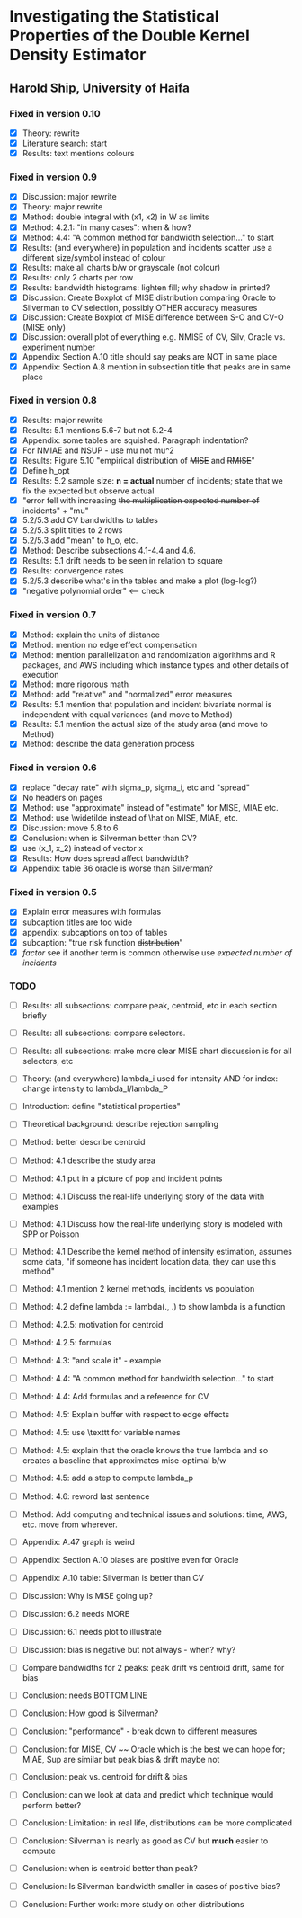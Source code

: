 # Investigating the Statistical Properties of the Double Kernel Density Estimator
## Harold Ship, University of Haifa

### Fixed in version 0.10
 - [x] Theory: rewrite
 - [x] Literature search: start
 - [x] Results: text mentions colours

### Fixed in version 0.9
 - [x] Discussion: major rewrite
 - [x] Theory: major rewrite
 - [x] Method: double integral with (x1, x2) in W as limits
 - [x] Method: 4.2.1: "in many cases": when & how?
 - [x] Method: 4.4: "A common method for bandwidth selection..." to start
 - [x] Results: (and everywhere) in population and incidents scatter use a different size/symbol instead of colour
 - [x] Results: make all charts b/w or grayscale (not colour)
 - [x] Results: only 2 charts per row
 - [x] Results: bandwidth histograms: lighten fill; why shadow in printed?
 - [x] Discussion: Create Boxplot of MISE distribution comparing Oracle to Silverman to CV selection, possibly OTHER accuracy measures
 - [x] Discussion: Create Boxplot of MISE difference between S-O and CV-O (MISE only)
 - [x] Discussion: overall plot of everything e.g. NMISE of CV, Silv, Oracle vs. experiment number
 - [x] Appendix: Section A.10 title should say peaks are NOT in same place
 - [x] Appendix: Section A.8 mention in subsection title that peaks are in same place

### Fixed in version 0.8
 - [x] Results: major rewrite
 - [x] Results: 5.1 mentions 5.6-7 but not 5.2-4
 - [x] Appendix: some tables are squished. Paragraph indentation?
 - [x] For NMIAE and NSUP - use mu not mu^2
 - [x] Results: Figure 5.10 "empirical distribution of <del>MISE</del> and <del>RMISE</del>"
 - [x] Define h_opt
 - [x] Results: 5.2 sample size: **n = actual** number of incidents; state that we fix the expected but observe actual
 - [x] "error fell with increasing <del>the multiplication expected number of incidents</del>" + "mu"
 - [x] 5.2/5.3 add CV bandwidths to tables
 - [x] 5.2/5.3 split titles to 2 rows
 - [x] 5.2/5.3 add "mean" to h_o, etc.
 - [x] Method: Describe subsections 4.1-4.4 and 4.6.
 - [x] Results: 5.1 drift needs to be seen in relation to square
 - [x] Results: convergence rates
 - [x] 5.2/5.3 describe what's in the tables and make a plot (log-log?)
 - [x] "negative polynomial order" <-- check
 
### Fixed in version 0.7
 - [x] Method: explain the units of distance
 - [x] Method: mention no edge effect compensation
 - [x] Method: mention parallelization and randomization algorithms and R packages, and AWS including which instance types and other details of execution
 - [x] Method: more rigorous math
 - [x] Method: add "relative" and "normalized" error measures
 - [x] Results: 5.1 mention that population and incident bivariate normal is independent with equal variances (and move to Method)
 - [x] Results: 5.1 mention the actual size of the study area (and move to Method)
 - [x] Method: describe the data generation process

### Fixed in version 0.6
 - [x] replace "decay rate" with sigma_p, sigma_i, etc and "spread"
 - [x] No headers on pages
 - [x] Method: use "approximate" instead of "estimate" for MISE, MIAE etc.
 - [x] Method: use \widetilde instead of \hat on MISE, MIAE, etc.
 - [x] Discussion: move 5.8 to 6
 - [x] Conclusion: when is Silverman better than CV?
 - [x] use (x_1, x_2) instead of vector x
 - [x] Results: How does spread affect bandwidth?
 - [x] Appendix: table 36 oracle is worse than Silverman?
   
### Fixed in version 0.5
 - [x] Explain error measures with formulas
 - [x] subcaption titles are too wide
 - [x] appendix: subcaptions on top of tables
 - [x] subcaption: "true risk function <del>distribution</del>"
 - [x] *factor* see if another term is common otherwise use *expected number of incidents*

### TODO

 - [ ] Results: all subsections: compare peak, centroid, etc in each section briefly
 - [ ] Results: all subsections: compare selectors.
 - [ ] Results: all subsections: make more clear MISE chart discussion is for all selectors, etc
 - [ ] Theory: (and everywhere) lambda_i used for intensity AND for index: change intensity to lambda_I/lambda_P
 - [ ] Introduction: define "statistical properties"
 - [ ] Theoretical background: describe rejection sampling
 - [ ] Method: better describe centroid
 - [ ] Method: 4.1 describe the study area
 - [ ] Method: 4.1 put in a picture of pop and incident points
 - [ ] Method: 4.1 Discuss the real-life underlying story of the data with examples
 - [ ] Method: 4.1 Discuss how the real-life underlying story is modeled with SPP or Poisson
 - [ ] Method: 4.1 Describe the kernel method of intensity estimation, assumes some data, "if someone has incident location data, they can use this method"
 - [ ] Method: 4.1 mention 2 kernel methods, incidents vs population
 - [ ] Method: 4.2 define lambda := lambda(., .) to show lambda is a function
 - [ ] Method: 4.2.5: motivation for centroid
 - [ ] Method: 4.2.5: formulas
 - [ ] Method: 4.3: "and scale it" - example
 - [ ] Method: 4.4: "A common method for bandwidth selection..." to start
 - [ ] Method: 4.4: Add formulas and a reference for CV
 - [ ] Method: 4.5: Explain buffer with respect to edge effects
 - [ ] Method: 4.5: use \texttt for variable names
 - [ ] Method: 4.5: explain that the oracle knows the true lambda and so creates a baseline that approximates mise-optimal b/w
 - [ ] Method: 4.5: add a step to compute lambda_p
 - [ ] Method: 4.6: reword last sentence
 - [ ] Method: Add computing and technical issues and solutions: time, AWS, etc. move from wherever.
 - [ ] Appendix: A.47 graph is weird
 - [ ] Appendix: Section A.10 biases are positive even for Oracle
 - [ ] Appendix: A.10 table: Silverman is better than CV
 - [ ] Discussion: Why is MISE going up?
 - [ ] Discussion: 6.2 needs MORE
 - [ ] Discussion: 6.1 needs plot to illustrate
 - [ ] Discussion: bias is negative but not always - when? why?
 - [ ] Compare bandwidths for 2 peaks: peak drift vs centroid drift, same for bias
 - [ ] Conclusion: needs BOTTOM LINE
 - [ ] Conclusion: How good is Silverman?
 - [ ] Conclusion: "performance" - break down to different measures
 - [ ] Conclusion: for MISE, CV ~~ Oracle which is the best we can hope for; MIAE, Sup are similar but peak bias & drift maybe not
 - [ ] Conclusion: peak vs. centroid for drift & bias
 - [ ] Conclusion: can we look at data and predict which technique would perform better?
 - [ ] Conclusion: Limitation: in real life, distributions can be more complicated
 - [ ] Conclusion: Silverman is nearly as good as CV but **much** easier to compute
 - [ ] Conclusion: when is centroid better than peak?
 - [ ] Conclusion: Is Silverman bandwidth smaller in cases of positive bias?
 - [ ] Conclusion: Further work: more study on other distributions


